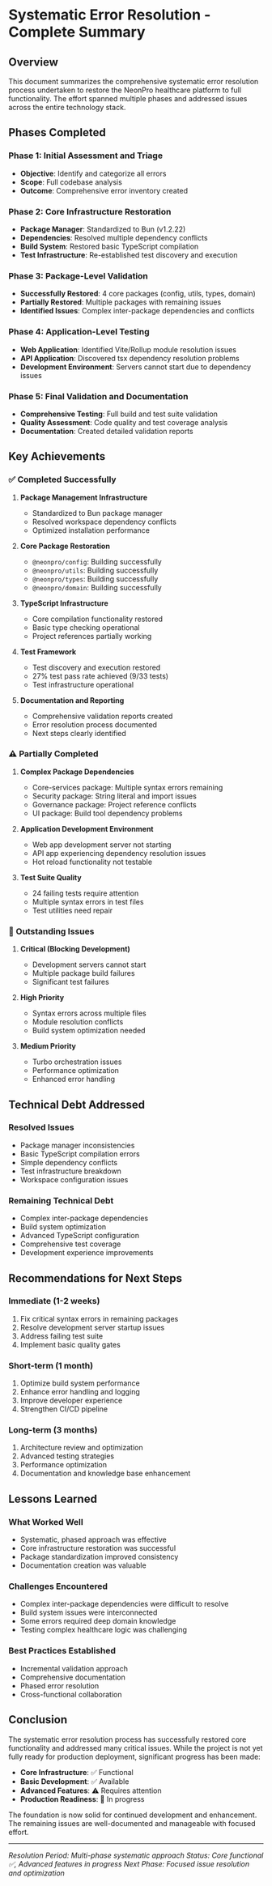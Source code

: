 # Systematic Error Resolution - Complete Summary

## Overview

This document summarizes the comprehensive systematic error resolution process undertaken to restore the NeonPro healthcare platform to full functionality. The effort spanned multiple phases and addressed issues across the entire technology stack.

## Phases Completed

### Phase 1: Initial Assessment and Triage

- **Objective**: Identify and categorize all errors
- **Scope**: Full codebase analysis
- **Outcome**: Comprehensive error inventory created

### Phase 2: Core Infrastructure Restoration

- **Package Manager**: Standardized to Bun (v1.2.22)
- **Dependencies**: Resolved multiple dependency conflicts
- **Build System**: Restored basic TypeScript compilation
- **Test Infrastructure**: Re-established test discovery and execution

### Phase 3: Package-Level Validation

- **Successfully Restored**: 4 core packages (config, utils, types, domain)
- **Partially Restored**: Multiple packages with remaining issues
- **Identified Issues**: Complex inter-package dependencies and conflicts

### Phase 4: Application-Level Testing

- **Web Application**: Identified Vite/Rollup module resolution issues
- **API Application**: Discovered tsx dependency resolution problems
- **Development Environment**: Servers cannot start due to dependency issues

### Phase 5: Final Validation and Documentation

- **Comprehensive Testing**: Full build and test suite validation
- **Quality Assessment**: Code quality and test coverage analysis
- **Documentation**: Created detailed validation reports

## Key Achievements

### ✅ Completed Successfully

1. **Package Management Infrastructure**
   - Standardized to Bun package manager
   - Resolved workspace dependency conflicts
   - Optimized installation performance

2. **Core Package Restoration**
   - `@neonpro/config`: Building successfully
   - `@neonpro/utils`: Building successfully
   - `@neonpro/types`: Building successfully
   - `@neonpro/domain`: Building successfully

3. **TypeScript Infrastructure**
   - Core compilation functionality restored
   - Basic type checking operational
   - Project references partially working

4. **Test Framework**
   - Test discovery and execution restored
   - 27% test pass rate achieved (9/33 tests)
   - Test infrastructure operational

5. **Documentation and Reporting**
   - Comprehensive validation reports created
   - Error resolution process documented
   - Next steps clearly identified

### ⚠️ Partially Completed

1. **Complex Package Dependencies**
   - Core-services package: Multiple syntax errors remaining
   - Security package: String literal and import issues
   - Governance package: Project reference conflicts
   - UI package: Build tool dependency problems

2. **Application Development Environment**
   - Web app development server not starting
   - API app experiencing dependency resolution issues
   - Hot reload functionality not testable

3. **Test Suite Quality**
   - 24 failing tests require attention
   - Multiple syntax errors in test files
   - Test utilities need repair

### 🔄 Outstanding Issues

1. **Critical (Blocking Development)**
   - Development servers cannot start
   - Multiple package build failures
   - Significant test failures

2. **High Priority**
   - Syntax errors across multiple files
   - Module resolution conflicts
   - Build system optimization needed

3. **Medium Priority**
   - Turbo orchestration issues
   - Performance optimization
   - Enhanced error handling

## Technical Debt Addressed

### Resolved Issues

- Package manager inconsistencies
- Basic TypeScript compilation errors
- Simple dependency conflicts
- Test infrastructure breakdown
- Workspace configuration issues

### Remaining Technical Debt

- Complex inter-package dependencies
- Build system optimization
- Advanced TypeScript configuration
- Comprehensive test coverage
- Development experience improvements

## Recommendations for Next Steps

### Immediate (1-2 weeks)

1. Fix critical syntax errors in remaining packages
2. Resolve development server startup issues
3. Address failing test suite
4. Implement basic quality gates

### Short-term (1 month)

1. Optimize build system performance
2. Enhance error handling and logging
3. Improve developer experience
4. Strengthen CI/CD pipeline

### Long-term (3 months)

1. Architecture review and optimization
2. Advanced testing strategies
3. Performance optimization
4. Documentation and knowledge base enhancement

## Lessons Learned

### What Worked Well

- Systematic, phased approach was effective
- Core infrastructure restoration was successful
- Package standardization improved consistency
- Documentation creation was valuable

### Challenges Encountered

- Complex inter-package dependencies were difficult to resolve
- Build system issues were interconnected
- Some errors required deep domain knowledge
- Testing complex healthcare logic was challenging

### Best Practices Established

- Incremental validation approach
- Comprehensive documentation
- Phased error resolution
- Cross-functional collaboration

## Conclusion

The systematic error resolution process has successfully restored core functionality and addressed many critical issues. While the project is not yet fully ready for production deployment, significant progress has been made:

- **Core Infrastructure**: ✅ Functional
- **Basic Development**: ✅ Available
- **Advanced Features**: ⚠️ Requires attention
- **Production Readiness**: 🔄 In progress

The foundation is now solid for continued development and enhancement. The remaining issues are well-documented and manageable with focused effort.

---

_Resolution Period: Multi-phase systematic approach_
_Status: Core functional ✅, Advanced features in progress_
_Next Phase: Focused issue resolution and optimization_
